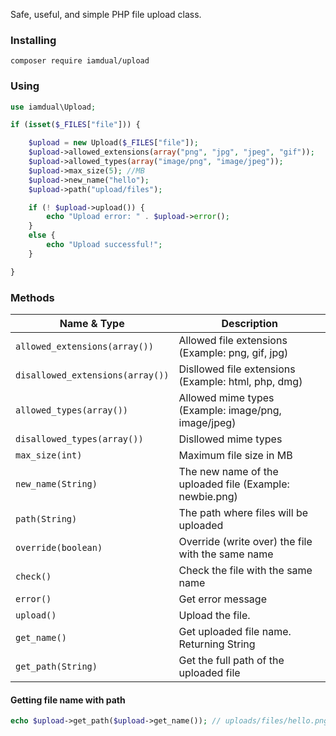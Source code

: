 Safe, useful, and simple PHP file upload class.

### Installing
```
composer require iamdual/upload
```

### Using

```php
use iamdual\Upload;

if (isset($_FILES["file"])) {

    $upload = new Upload($_FILES["file"]);
    $upload->allowed_extensions(array("png", "jpg", "jpeg", "gif"));
    $upload->allowed_types(array("image/png", "image/jpeg"));
    $upload->max_size(5); //MB
    $upload->new_name("hello");
    $upload->path("upload/files");

    if (! $upload->upload()) {
        echo "Upload error: " . $upload->error();
    }
    else {
        echo "Upload successful!";
    }

}
```

### Methods

| Name & Type | Description | 
| ----------- | ----------- |
| `allowed_extensions(array())` | Allowed file extensions (Example: png, gif, jpg) |
| `disallowed_extensions(array())` | Disllowed file extensions (Example: html, php, dmg) |
| `allowed_types(array())` | Allowed mime types (Example: image/png, image/jpeg) |
| `disallowed_types(array())` | Disllowed mime types |
| `max_size(int)` | Maximum file size in MB  |
| `new_name(String)` | The new name of the uploaded file (Example: newbie.png) |
| `path(String)` | The path where files will be uploaded |
| `override(boolean)` | Override (write over) the file with the same name |
| `check()` | Check the file with the same name |
| `error()` | Get error message |
| `upload()` |  Upload the file. |
| `get_name()` |  Get uploaded file name. Returning String |
| `get_path(String)` | Get the full path of the uploaded file |


#### Getting file name with path

```php
echo $upload->get_path($upload->get_name()); // uploads/files/hello.png
```
